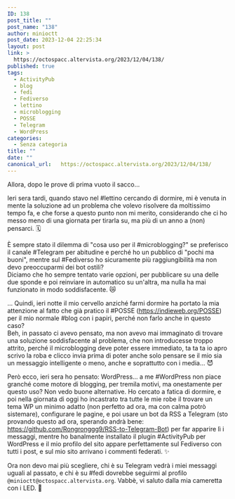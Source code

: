 ```yaml
---
ID: 138
post_title: ""
post_name: "138"
author: minioctt
post_date: 2023-12-04 22:25:34
layout: post
link: >
  https://octospacc.altervista.org/2023/12/04/138/
published: true
tags:
  - ActivityPub
  - blog
  - fedi
  - Fediverso
  - lettino
  - microblogging
  - POSSE
  - Telegram
  - WordPress
categories:
  - Senza categoria
title: ""
date: ""
canonical_url:   https://octospacc.altervista.org/2023/12/04/138/
---
```

<!-- wp:paragraph -->
<p>Allora, dopo le prove di prima vuoto il sacco…</p>
<!-- /wp:paragraph -->

<!-- wp:paragraph -->
<p>Ieri sera tardi, quando stavo nel #lettino cercando di dormire, mi è venuta in mente la soluzione ad un problema che volevo risolvere da moltissimo tempo fa, e che forse a questo punto non mi merito, considerando che ci ho messo meno di una giornata per tirarla su, ma più di un anno a (non) pensarci. 🗓️</p>
<!-- /wp:paragraph -->

<!-- wp:paragraph -->
<p>È sempre stato il dilemma di "cosa uso per il #microblogging?" se preferisco il canale #Telegram per abitudine e perché ho un pubblico di "pochi ma buoni", mentre sul #Fediverso ho sicuramente più raggiungibilità ma non devo preoccuparmi dei bot ostili?<br>Diciamo che ho sempre tentato varie opzioni, per pubblicare su una delle due sponde e poi reinviare in automatico su un'altra, ma nulla ha mai funzionato in modo soddisfacente. 😿️</p>
<!-- /wp:paragraph -->

<!-- wp:paragraph -->
<p>… Quindi, ieri notte il mio cervello anziché farmi dormire ha portato la mia attenzione al fatto che già pratico il #POSSE (<a href="https://indieweb.org/POSSE">https://indieweb.org/POSSE</a>) per il mio normale #blog con i papiri, perché non farlo anche in questo caso?<br>Beh, in passato ci avevo pensato, ma non avevo mai immaginato di trovare una soluzione soddisfacente al problema, che non introducesse troppo attrito, perché il microblogging deve poter essere immediato, ta ta ta io apro scrivo la roba e clicco invia prima di poter anche solo pensare se il mio sia un messaggio intelligente o meno, anche e soprattutto con i media… 😈️</p>
<!-- /wp:paragraph -->

<!-- wp:paragraph -->
<p>Però ecco, ieri sera ho pensato: WordPress… a me #WordPress non piace granché come motore di blogging, per tremila motivi, ma onestamente per questo uso? Non vedo buone alternative. Ho cercato a fatica di dormire, e poi nella giornata di oggi ho incastrato tra tutte le mie robe il trovare un tema WP un minimo adatto (non perfetto ad ora, ma con calma potrò sistemare), configurare le pagine, e poi usare un bot da RSS a Telegram (sto provando questo ad ora, sperando andrà bene: <a href="https://github.com/Rongronggg9/RSS-to-Telegram-Bot">https://github.com/Rongronggg9/RSS-to-Telegram-Bot</a>) per far apparire lì i messaggi, mentre ho banalmente installato il plugin #ActivityPub per WordPress e il mio profilo del sito appare perfettamente sul Fediverso con tutti i post, e sul mio sito arrivano i commenti federati. ✨️</p>
<!-- /wp:paragraph -->

<!-- wp:paragraph -->
<p>Ora non devo mai più scegliere, chi è su Telegram vedrà i miei messaggi uguali al passato, e chi è su #fedi dovrebbe seguirmi al profilo <code>@minioctt@octospacc.altervista.org</code>. Vabbè, vi saluto dalla mia cameretta con i LED. 👋️</p>
<!-- /wp:paragraph -->